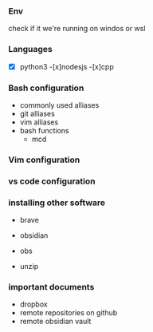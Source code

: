 ### Env
check if it we're running on windos or wsl

### Languages
-[x] python3
-[x]nodesjs
-[x]cpp

### Bash configuration
 - commonly used alliases
 - git alliases
 - vim alliases
 - bash functions
    - mcd

### Vim configuration 


### vs code configuration

### installing other software
- brave
- obsidian 
- obs

- unzip
### important documents
- dropbox
- remote repositories on github
- remote obsidian vault